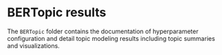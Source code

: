 # BERTopic results

The `BERTopic` folder contains the documentation of hyperparameter configuration and detail topic modeling results including topic summaries and visualizations.

